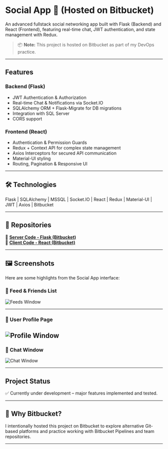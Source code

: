 # Social App 💬 (Hosted on Bitbucket)

An advanced fullstack social networking app built with Flask (Backend) and React (Frontend), featuring real-time chat, JWT authentication, and state management with Redux.

> 📦 **Note:** This project is hosted on Bitbucket as part of my DevOps practice.

---

##  Features

###  Backend (Flask)
- JWT Authentication & Authorization
- Real-time Chat & Notifications via Socket.IO
- SQLAlchemy ORM + Flask-Migrate for DB migrations
- Integration with SQL Server
- CORS support

###  Frontend (React)
- Authentication & Permission Guards
- Redux + Context API for complex state management
- Axios Interceptors for secured API communication
- Material-UI styling
- Routing, Pagination & Responsive UI

---

## 🛠️ Technologies
Flask | SQLAlchemy | MSSQL | Socket.IO | React | Redux | Material-UI | JWT | Axios | Bitbucket

---

## 📁 Repositories

🔹 **[Server Code - Flask (Bitbucket)](https://bitbucket.org/myfirstflaskapp/social-app-server)**  
🔹 **[Client Code - React (Bitbucket)](https://bitbucket.org/myfirstflaskapp/social-app-client)**

---

## 🖼️ Screenshots

Here are some highlights from the Social App interface:

### 📰 Feed & Friends List
![Feeds Window](https://github.com/user-attachments/assets/7ebd16bf-f7a3-4489-9dbf-6d33e9c44825)

---

### 👤 User Profile Page
![Profile Window](https://github.com/user-attachments/assets/afa19698-90c9-42c8-a1aa-ea90e42b6370)
---

### 💬 Chat Window
![Chat Window](https://github.com/user-attachments/assets/c5631231-c2c4-4969-a64e-a14ddf6e69e3)

---
##  Project Status
✅ Currently under development – major features implemented and tested.

---

## 📌 Why Bitbucket?
I intentionally hosted this project on Bitbucket to explore alternative Git-based platforms and practice working with Bitbucket Pipelines and team repositories.

---

